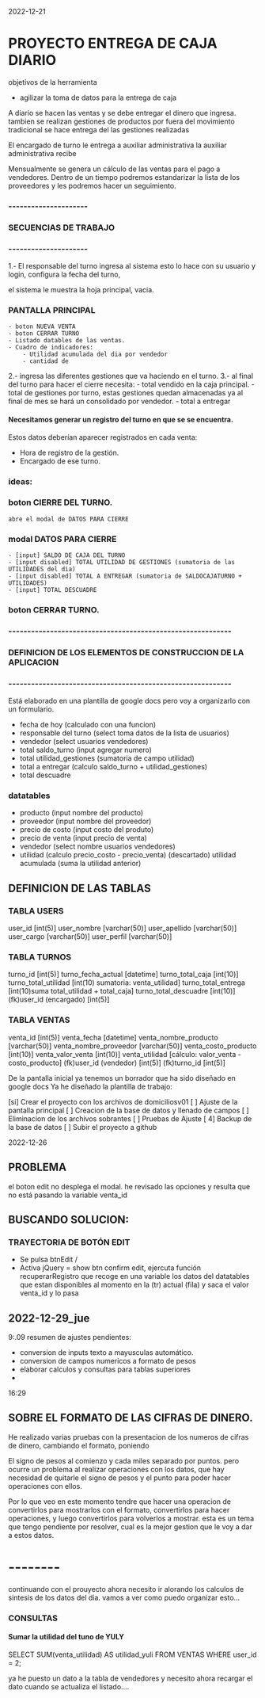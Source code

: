 2022-12-21

# PROYECTO ENTREGA DE CAJA DIARIO
objetivos de la herramienta
- agilizar la toma de datos para la entrega de caja

A diario se hacen las ventas y se debe entregar el dinero que ingresa.
tambien se realizan gestiones de productos por fuera del movimiento tradicional
se hace entrega del las gestiones realizadas

El encargado de turno le entrega a auxiliar administrativa
la auxiliar administrativa recibe

Mensualmente se genera un cálculo de las ventas para el pago a vendedores.
Dentro de un tiempo podremos estandarizar la lista de los proveedores y les podremos hacer un seguimiento.

### ---------------------
### SECUENCIAS DE TRABAJO
### ---------------------


1.- El responsable del turno ingresa al sistema
	esto lo hace con su usuario y login, configura la fecha del turno,

el sistema le muestra la hoja principal, vacia.
### PANTALLA PRINCIPAL
	- boton NUEVA VENTA
	- boton CERRAR TURNO
	- Listado datables de las ventas.
	- Cuadro de indicadores:
		- Utilidad acumulada del dia por vendedor
		- cantidad de


2.- ingresa las diferentes gestiones que va haciendo en el turno.
3.- al final del turno para hacer el cierre necesita:
	- total vendido en la caja principal.
	- total de gestiones por turno, estas gestiones quedan almacenadas ya al final de mes se hará un consolidado por vendedor.
	- total a entregar


#### Necesitamos generar un registro del turno en que se se encuentra.
Estos datos deberían aparecer registrados en cada venta:
- Hora de registro de la gestión.
- Encargado de ese turno.


### ideas:


### boton CIERRE DEL TURNO.
	abre el modal de DATOS PARA CIERRE
### modal DATOS PARA CIERRE
	- [input] SALDO DE CAJA DEL TURNO
	- [input disabled] TOTAL UTILIDAD DE GESTIONES (sumatoria de las UTILIDADES del dia)
	- [input disabled] TOTAL A ENTREGAR (sumatoria de SALDOCAJATURNO + UTILIDADES)
	- [input] TOTAL DESCUADRE
### boton CERRAR TURNO.



### -----------------------------------------------------------
###  DEFINICION DE LOS ELEMENTOS DE CONSTRUCCION DE LA APLICACION
### -----------------------------------------------------------

Está elaborado en una plantilla de google docs pero voy a organizarlo con un formulario.

- fecha de hoy (calculado con una funcion)
- responsable del turno (select toma datos de la lista de usuarios)
- vendedor (select usuarios vendedores)
- total saldo_turno (input agregar numero)
- total utilidad_gestiones (sumatoria de campo utilidad)
- total a entregar (calculo saldo_turno + utilidad_gestiones)
- total descuadre

### datatables
- producto (input nombre del producto)
- proveedor (input nombre del proveedor)
- precio de costo (input costo del produto)
- precio de venta (input precio de venta)
- vendedor (select nombre usuarios vendedores)
- utilidad  (calculo precio_costo - precio_venta)
(descartado) utilidad acumulada (suma la utilidad anterior)

## DEFINICION DE LAS TABLAS

### TABLA USERS
user_id                 [int(5)]
user_nombre             [varchar(50)]
user_apellido           [varchar(50)]
user_cargo              [varchar(50)]
user_perfil             [varchar(50)]


### TABLA TURNOS
turno_id                [int(5)]
turno_fecha_actual      [datetime]
turno_total_caja        [int(10)]
turno_total_utilidad   [int(10) sumatoria: venta_utilidad]
turno_total_entrega     [int(10)suma total_utilidad + total_caja]
turno_total_descuadre   [int(10)]
(fk)user_id (encargado) [int(5)]


### TABLA VENTAS
venta_id                [int(5)]
venta_fecha             [datetime]
venta_nombre_producto   [varchar(50)]
venta_nombre_proveedor  [varchar(50)]
venta_costo_producto    [int(10)]
venta_valor_venta       [int(10)]
venta_utilidad          [cálculo: valor_venta - costo_producto]
(fk)user_id (vendedor)  [int(5)]
(fk)turno_id            [int(5)]


De la pantalla inicial ya tenemos un borrador que ha sido diseñado en google docs
Ya he diseñado la plantilla de trabajo:

[si] Crear el proyecto con los archivos de domiciliosv01
[ ] Ajuste de la pantalla principal
[ ] Creacion de la base de datos y llenado de campos
[ ] Eliminacion de los archivos sobrantes
[ ] Pruebas de Ajuste
[ 4] Backup de la  base de datos
[ ] Subir el proyecto a github

2022-12-26
## PROBLEMA
el boton edit no desplega el modal.
he revisado las opciones y resulta que no está pasando la variable venta_id
## BUSCANDO SOLUCION:

### TRAYECTORIA DE BOTÓN EDIT
- Se pulsa btnEdit /
- Activa jQuery = show btn confirm edit,  ejercuta función recuperarRegistro que recoge en una variable los datos del datatables que estan disponibles al momento en la (tr) actual (fila) y saca el valor venta_id y lo pasa


## 2022-12-29_jue
9:.09
resumen de ajustes pendientes:

- conversion de inputs texto a mayusculas automático.
- conversion de campos numericos a formato de pesos
- elaborar calculos y consultas para tablas superiores
-

16:29
## SOBRE EL FORMATO DE LAS CIFRAS DE DINERO.
He realizado varias pruebas con la presentacion de los numeros de cifras de dinero, cambiando el formato, poniendo

El signo de pesos al comienzo y cada miles separado por puntos.
pero ocurre un problema al realizar operaciones con los datos, que hay necesidad de quitarle el signo de pesos y el punto para poder hacer operaciones con ellos.

Por lo que veo en este momento tendre que hacer una operacion de convertirlos para mostrarlos con el formato, convertirlos para hacer operaciones, y luego convertirlos para volverlos a mostrar.
esta es un tema que tengo pendiente por resolver, cual es la mejor gestion que le voy a dar a estos datos.


# --------

continuando con el prouyecto ahora
necesito ir alorando los calculos de sintesis de los datos del dia. vamos a ver como puedo organizar esto...



### CONSULTAS

#### Sumar la utilidad del tuno de YULY

SELECT SUM(venta_utilidad) AS utilidad_yuli FROM VENTAS WHERE user_id = 2;


ya he puesto un dato a la  tabla de vendedores y necesito ahora recargar el dato cuando se actualiza el listado....




